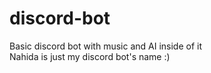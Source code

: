 # discord-bot
Basic discord bot with music and AI inside of it <br>
Nahida is just my discord bot's name :) 
